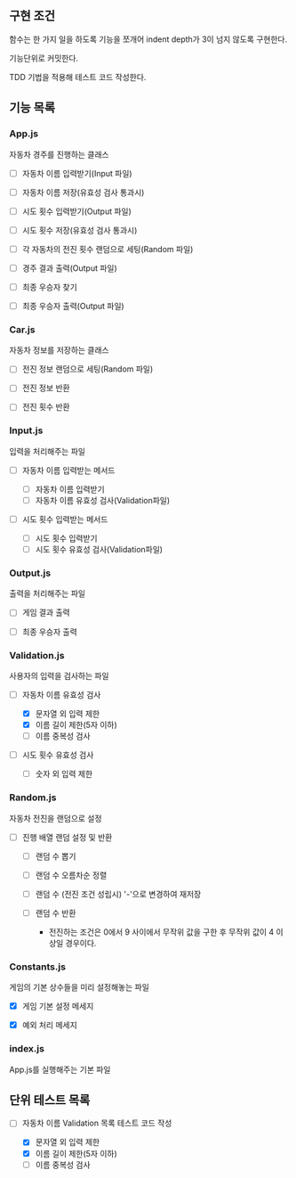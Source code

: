 ## 구현 조건

함수는 한 가지 일을 하도록 기능을 쪼개어 indent depth가 3이 넘지 않도록 구현한다.

기능단위로 커밋한다.

TDD 기법을 적용해 테스트 코드 작성한다.

## 기능 목록

### App.js

자동차 경주를 진행하는 클래스

- [ ] 자동차 이름 입력받기(Input 파일)

- [ ] 자동차 이름 저장(유효성 검사 통과시)

- [ ] 시도 횟수 입력받기(Output 파일)

- [ ] 시도 횟수 저장(유효성 검사 통과시)

- [ ] 각 자동차의 전진 횟수 랜덤으로 세팅(Random 파일)

- [ ] 경주 결과 출력(Output 파일)

- [ ] 최종 우승자 찾기

- [ ] 최종 우승자 출력(Output 파일)

### Car.js

자동차 정보를 저장하는 클래스

- [ ] 전진 정보 랜덤으로 세팅(Random 파일)

- [ ] 전진 정보 반환

- [ ] 전진 횟수 반환

### Input.js

입력을 처리해주는 파일

- [ ] 자동차 이름 입력받는 메서드

  - [ ] 자동차 이름 입력받기
  - [ ] 자동차 이름 유효성 검사(Validation파일)

- [ ] 시도 횟수 입력받는 메서드

  - [ ] 시도 횟수 입력받기
  - [ ] 시도 횟수 유효성 검사(Validation파일)

### Output.js

출력을 처리해주는 파일

- [ ] 게임 결과 출력

- [ ] 최종 우승자 출력

### Validation.js

사용자의 입력을 검사하는 파일

- [ ] 자동차 이름 유효성 검사

  - [x] 문자열 외 입력 제한
  - [x] 이름 길이 제한(5자 이하)
  - [ ] 이름 중복성 검사

- [ ] 시도 횟수 유효성 검사

  - [ ] 숫자 외 입력 제한

### Random.js

자동차 전진을 랜덤으로 설정

- [ ] 진행 배열 랜덤 설정 및 반환

  - [ ] 랜덤 수 뽑기
  - [ ] 랜덤 수 오름차순 정렬
  - [ ] 랜덤 수 (전진 조건 성립시) '-'으로 변경하여 재저장
  - [ ] 랜덤 수 반환

    - 전진하는 조건은 0에서 9 사이에서 무작위 값을 구한 후 무작위 값이 4 이상일 경우이다.

### Constants.js

게임의 기본 상수들을 미리 설정해놓는 파일

- [x] 게임 기본 설정 메세지

- [x] 예외 처리 메세지

### index.js

App.js를 실행해주는 기본 파일

## 단위 테스트 목록

- [ ] 자동차 이름 Validation 목록 테스트 코드 작성

  - [x] 문자열 외 입력 제한
  - [x] 이름 길이 제한(5자 이하)
  - [ ] 이름 중복성 검사
